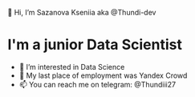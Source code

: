 👋 Hi, I’m Sazanova Kseniia aka @Thundi-dev
# I'm a junior Data Scientist

- 👀 I’m interested in Data Science
- 🌱 My last place of employment was Yandex Crowd
- 📫 You can reach me on telegram: @Thundiii27



